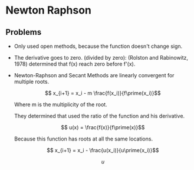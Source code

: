 # Newton Raphson

## Problems
* Only used open methods, because the function doesn't change sign.
* The derivative goes to zero. (divided by zero): (Rolston and Rabinowitz, 1978) determined that f(x) reach zero before f'(x).
* Newton-Raphson and Secant Methods are linearly convergent for multiple roots.

	 $$ x_{i+1} = x_i - m \frac{f(x_i)}{f\prime(x_i)}$$

	 Where m is the multiplicity of the root.

	They determined that used the ratio of the function and his derivative.

	$$ u(x) = \frac{f(x)}{f\prime(x)}$$

	Because this function has roots at all the same
	locations.

	$$ x_{i+1} = x_i - \frac{u(x_i)}{u\prime(x_i)}$$

	$$ u$$

